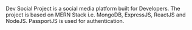 Dev Social Project is a social media platform built for Developers. The project is based on MERN Stack i.e. MongoDB, ExpressJS, ReactJS and NodeJS. PassportJS is used for authentication.

